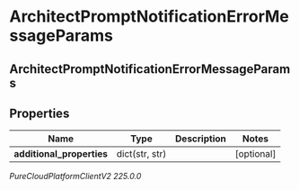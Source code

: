 # ArchitectPromptNotificationErrorMessageParams

## ArchitectPromptNotificationErrorMessageParams

## Properties

|Name | Type | Description | Notes|
|------------ | ------------- | ------------- | -------------|
| **additional_properties** | dict(str, str) |  | [optional] |



_PureCloudPlatformClientV2 225.0.0_
